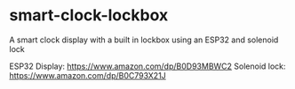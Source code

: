 # smart-clock-lockbox
A smart clock display with a built in lockbox using an ESP32 and solenoid lock

ESP32 Display: https://www.amazon.com/dp/B0D93MBWC2
Solenoid lock: https://www.amazon.com/dp/B0C793X21J
